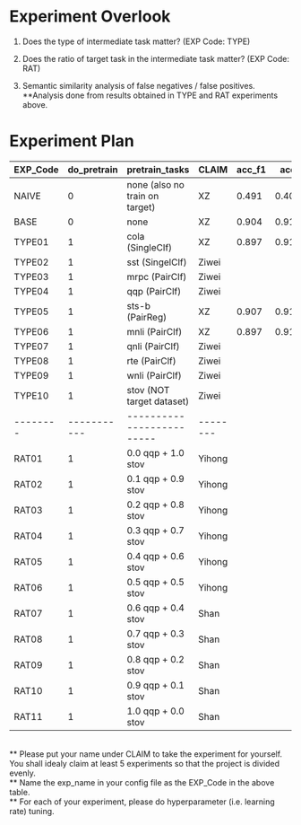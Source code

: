 # Experiment Overlook

1. Does the type of intermediate task matter? (EXP Code: TYPE<XX>)


2. Does the ratio of target task in the intermediate task matter? (EXP Code: RAT<XX>)

3. Semantic similarity analysis of false negatives / false positives.
**Analysis done from results obtained in TYPE and RAT experiments above.


# Experiment Plan
| EXP_Code | do_pretrain | pretrain_tasks            | CLAIM    | acc_f1 | acc | f1  | precision | recall  |
|----------|-------------|---------------------------|----------|--------|-----|-----|-----------|---------|
| NAIVE    | 0           | none (also no train on target)|   XZ |0.491   |0.405|0.576| 0.405     |1.000    |
| BASE     | 0           | none                      |   XZ     |0.904   |0.916|0.893| 0.921     |0.867    |
| TYPE01   | 1           | cola   (SingleClf)        |   XZ     |0.897   |0.911|0.884| 0.929     |0.843    |
| TYPE02   | 1           | sst   (SingelClf)         |    Ziwei |
| TYPE03   | 1           | mrpc      (PairClf)       |  Ziwei   |
| TYPE04   | 1           | qqp            (PairClf)  |   Ziwei  |
| TYPE05   | 1           | sts-b      (PairReg)      |   XZ     |0.907   |0.918|0.895| 0.923     |0.870    |
| TYPE06   | 1           | mnli     (PairClf)        |   XZ     |0.897   |0.911|0.884| 0.929     |0.843    |
| TYPE07   | 1           | qnli     (PairClf)        |   Ziwei  |
| TYPE08   | 1           | rte     (PairClf)         |   Ziwei  |
| TYPE09   | 1           | wnli      (PairClf)       |   Ziwei  |
| TYPE10   | 1           | stov (NOT target dataset) |   Ziwei  |
| -------- | ----------- | ------------------------- | -------- |
| RAT01    | 1           | 0.0 qqp + 1.0 stov        |   Yihong |
| RAT02    | 1           | 0.1 qqp + 0.9 stov        |   Yihong |
| RAT03    | 1           | 0.2 qqp + 0.8 stov        |   Yihong |
| RAT04    | 1           | 0.3 qqp + 0.7 stov        |   Yihong |
| RAT05    | 1           | 0.4 qqp + 0.6 stov        |   Yihong |
| RAT06    | 1           | 0.5 qqp + 0.5 stov        |   Yihong |
| RAT07    | 1           | 0.6 qqp + 0.4 stov        |   Shan   |
| RAT08    | 1           | 0.7 qqp + 0.3 stov        |   Shan   |
| RAT09    | 1           | 0.8 qqp + 0.2 stov        |   Shan   |
| RAT10    | 1           | 0.9 qqp + 0.1 stov        |   Shan   |
| RAT11    | 1           | 1.0 qqp + 0.0 stov        |   Shan   |
<br>
** Please put your name under CLAIM to take the experiment for yourself. You shall idealy claim at least 5 experiments so that the project is divided evenly.<br>
** Name the exp_name in your config file as the EXP_Code in the above table.<br>
** For each of your experiment, please do hyperparameter (i.e. learning rate) tuning. <br>
